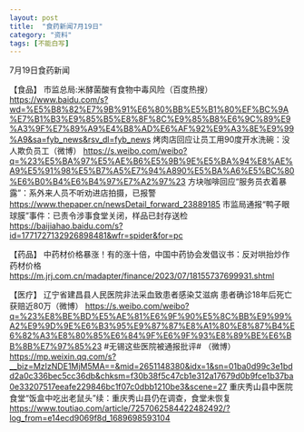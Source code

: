 ```yaml
---
layout: post
title:  "食药新闻7月19日"
category: "资料"
tags: [不能白写]
---
```

7月19日食药新闻

【食品】
市监总局:米酵菌酸有食物中毒风险（百度热搜）
https://www.baidu.com/s?wd=%E5%B8%82%E7%9B%91%E6%80%BB%E5%B1%80%EF%BC%9A%E7%B1%B3%E9%85%B5%E8%8F%8C%E9%85%B8%E6%9C%89%E9%A3%9F%E7%89%A9%E4%B8%AD%E6%AF%92%E9%A3%8E%E9%99%A9&sa=fyb_news&rsv_dl=fyb_news
烤肉店回应让员工用90度开水洗碗：没人欺负员工（微博）
https://s.weibo.com/weibo?q=%23%E5%BA%97%E5%AE%B6%E5%9B%9E%E5%BA%94%E8%AE%A9%E5%91%98%E5%B7%A5%E7%94%A890%E5%BA%A6%E5%BC%80%E6%B0%B4%E6%B4%97%E7%A2%97%23
方块咖啡回应“服务员衣着暴露”：系外来人员不听劝进店拍摄，已报警
https://www.thepaper.cn/newsDetail_forward_23889185
市监局通报“鸭子眼球膜”事件：已责令涉事食堂关闭，样品已封存送检
https://baijiahao.baidu.com/s?id=1771727132926898481&wfr=spider&for=pc

【药品】
中药材价格暴涨！有的涨十倍，中国中药协会发倡议书：反对哄抬炒作药材价格
https://m.jrj.com.cn/madapter/finance/2023/07/18155737699931.shtml

【医疗】
辽宁省建昌县人民医院非法采血致患者感染艾滋病 患者确诊18年后死亡获赔近80万（微博）
https://s.weibo.com/weibo?q=%23%E8%BE%BD%E5%AE%81%E6%9F%90%E5%8C%BB%E9%99%A2%E9%9D%9E%E6%B3%95%E9%87%87%E8%A1%80%E8%87%B4%E6%82%A3%E8%80%85%E6%84%9F%E6%9F%93%E8%89%BE%E6%BB%8B%E7%97%85%23
#无锡这些医院被通报批评# （微博）
https://mp.weixin.qq.com/s?__biz=MzIzNDE1MjM5MA==&mid=2651148380&idx=1&sn=01ba0d99c3e1bdd2a0c336bec5cc36db&chksm=f30b38f5c47cb1e312a17679d0b9fce1b37ba0e33207517eeafe229846bc1f07c0dbb1210be3&scene=27
重庆秀山县中医院食堂“饭盒中吃出老鼠头”续：重庆秀山县仍在调查，食堂未恢复
https://www.toutiao.com/article/7257062584422482492/?log_from=e14ecd9069f8d_1689698593104